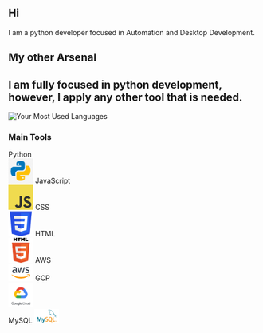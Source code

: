 ## Hi
I am a python developer focused in Automation and Desktop Development. 

## My other Arsenal
I am fully focused in python development, however, I apply any other tool that is needed.
---

![Your Most Used Languages](https://github-readme-stats.vercel.app/api/top-langs/?username=Alextron1c&layout=compact&theme=dark)

### Main Tools
Python  
<img src="https://github.com/Alextron1c/Alextron1c/blob/main/Images%20Main%20Profile/python.png" width="50"> 
JavaScript  
<img src="https://github.com/Alextron1c/Alextron1c/blob/main/Images%20Main%20Profile/JS.png" width="50"> 
CSS  
<img src="https://github.com/Alextron1c/Alextron1c/blob/main/Images%20Main%20Profile/CSS.png" width="50"> 
HTML    
<img src="https://github.com/Alextron1c/Alextron1c/blob/main/Images%20Main%20Profile/HTML.png" width="50"> 
AWS  
<img src="https://github.com/Alextron1c/Alextron1c/blob/main/Images%20Main%20Profile/AWS.png" width="50">
GCP  
<img src="https://github.com/Alextron1c/Alextron1c/blob/main/Images%20Main%20Profile/GCP.png" width="50">  
MySQL
<img src="https://github.com/Alextron1c/Alextron1c/blob/main/Images%20Main%20Profile/MySQL.png" width="50"> 